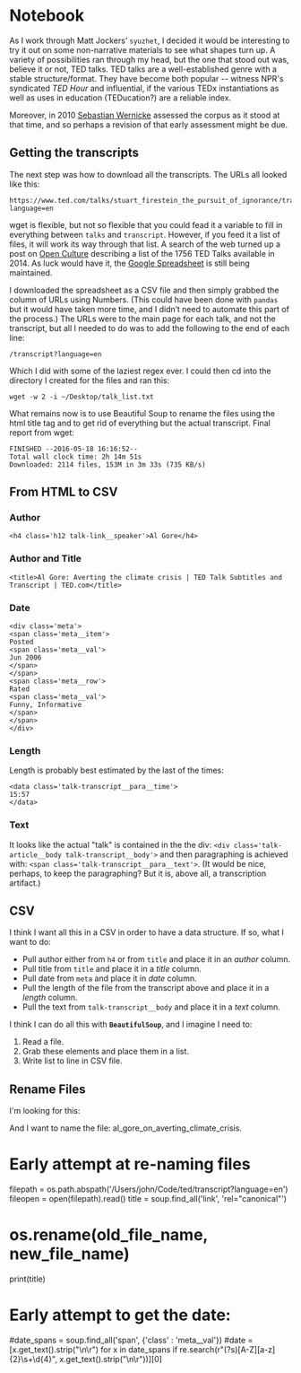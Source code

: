 # Notebook

As I work through Matt Jockers’ `syuzhet`, I decided it would be interesting to try it out on some non-narrative materials to see what shapes turn up. A variety of possibilities ran through my head, but the one that stood out was, believe it or not, TED talks. TED talks are a well-established genre with a stable structure/format. They have become both popular -- witness NPR's syndicated _TED Hour_ and influential, if the various TEDx instantiations as well as uses in education (TEDucation?) are a reliable index.

Moreover, in 2010 [Sebastian Wernicke][] assessed the corpus as it stood at that time, and so perhaps a revision of that early assessment might be due.


## Getting the transcripts

The next step was how to download all the transcripts. The URLs all looked like this:

    https://www.ted.com/talks/stuart_firestein_the_pursuit_of_ignorance/transcript?language=en

wget is flexible, but not so flexible that you could fead it a variable to fill in everything between `talks` and `transcript`. However, if you feed it a list of files, it will work its way through that list. A search of the web turned up a post on [Open Culture][] describing a list of the 1756 TED Talks available in 2014. As luck would have it, the [Google Spreadsheet][] is still being maintained.

I downloaded the spreadsheet as a CSV file and then simply grabbed the column of URLs using Numbers. (This could have been done with `pandas` but it would have taken more time, and I didn’t need to automate this part of the process.) The URLs were to the main page for each talk, and not the transcript, but all I needed to do was to add the following to the end of each line:

    /transcript?language=en

Which I did with some of the laziest regex ever. I could then cd into the directory I created for the files and ran this:

    wget -w 2 -i ~/Desktop/talk_list.txt

What remains now is to use Beautiful Soup to rename the files using the html title tag and to get rid of everything but the actual transcript. Final report from wget:

    FINISHED --2016-05-18 16:16:52--
    Total wall clock time: 2h 14m 51s
    Downloaded: 2114 files, 153M in 3m 33s (735 KB/s)


## From HTML to CSV

### Author
```
<h4 class='h12 talk-link__speaker'>Al Gore</h4>
```

### Author and Title
```
<title>Al Gore: Averting the climate crisis | TED Talk Subtitles and Transcript | TED.com</title>
```

### Date
```
<div class='meta'>
<span class='meta__item'>
Posted
<span class='meta__val'>
Jun 2006
</span>
</span>
<span class='meta__row'>
Rated
<span class='meta__val'>
Funny, Informative
</span>
</span>
</div>
```

### Length

Length is probably best estimated by the last of the times:
```
<data class='talk-transcript__para__time'>
15:57
</data>
```

### Text

It looks like the actual "talk" is contained in the the div: `<div class='talk-article__body talk-transcript__body'>` and then paragraphing is achieved with: `<span class='talk-transcript__para__text'>`. (It would be nice, perhaps, to keep the paragraphing? But it is, above all, a transcription artifact.)


## CSV

I think I want all this in a CSV in order to have a data structure. If so, what I want to do: 

* Pull author either from `h4` or from `title` and place it in an *author* column.
* Pull title from `title` and place it in a *title* column.
* Pull date from `meta` and place it in *date* column.
* Pull the length of the file from the transcript above and place it in a *length* column.
* Pull the text from `talk-transcript__body` and place it in a *text* column.

I think I can do all this with **`BeautifulSoup`**, and I imagine I need to:

1. Read a file.
2. Grab these elements and place them in a list.
3. Write list to line in CSV file.


## Rename Files

I'm looking for this:

   <link href="http://www.ted.com/talks/al_gore_on_averting_climate_crisis/transcript" rel="canonical" />

And I want to name the file: al_gore_on_averting_climate_crisis.

   # Early attempt at re-naming files
   filepath = os.path.abspath('/Users/john/Code/ted/transcript?language=en')
   fileopen = open(filepath).read()
   title = soup.find_all('link', 'rel="canonical"')

   # os.rename(old_file_name, new_file_name)
   print(title)

   # Early attempt to get the date:
   #date_spans = soup.find_all('span', {'class' : 'meta__val'})
   #date = [x.get_text().strip("\n\r") for x in date_spans if re.search(r"(?s)[A-Z][a-z]{2}\s+\d{4}", x.get_text().strip("\n\r"))][0]


[Sebastian Wernicke]: http://www.ted.com/talks/lies_damned_lies_and_statistics_about_tedtalks
[Open Culture]: http://www.openculture.com/2014/06/1756-ted-talks-listed-in-a-neat-spreadsheet.html
[Google Spreadsheet]: https://spreadsheets.google.com/ccc?hl=en&key=pjGlYH-8AK8ffDa6o2bYlXg&hl=en#gid=0